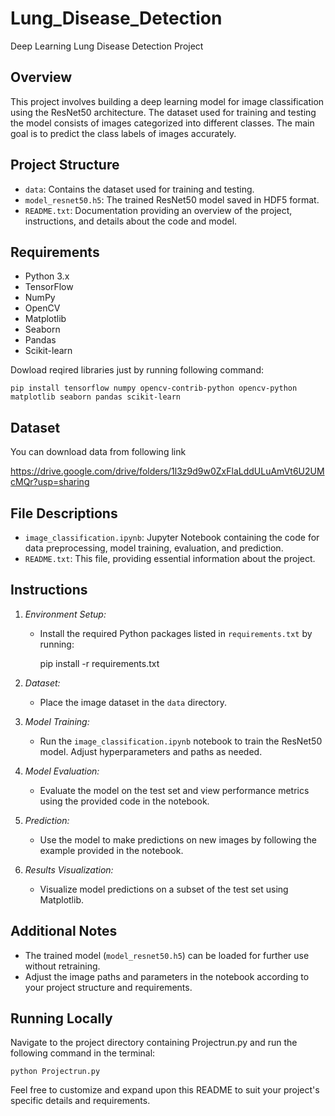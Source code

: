 # Lung_Disease_Detection
Deep Learning Lung Disease Detection Project

## Overview
This project involves building a deep learning model for image classification using the ResNet50 architecture. The dataset used for training and testing the model consists of images categorized into different classes. The main goal is to predict the class labels of images accurately.

## Project Structure
- `data`: Contains the dataset used for training and testing.
- `model_resnet50.h5`: The trained ResNet50 model saved in HDF5 format.
- `README.txt`: Documentation providing an overview of the project, instructions, and details about the code and model.

## Requirements
- Python 3.x
- TensorFlow
- NumPy
- OpenCV
- Matplotlib
- Seaborn
- Pandas
- Scikit-learn

Dowload reqired libraries just by running following command:
```
pip install tensorflow numpy opencv-contrib-python opencv-python matplotlib seaborn pandas scikit-learn
```

## Dataset

You can download data from following link

https://drive.google.com/drive/folders/1l3z9d9w0ZxFlaLddULuAmVt6U2UMcMQr?usp=sharing

## File Descriptions
- `image_classification.ipynb`: Jupyter Notebook containing the code for data preprocessing, model training, evaluation, and prediction.
- `README.txt`: This file, providing essential information about the project.

## Instructions
1. *Environment Setup:*
   - Install the required Python packages listed in `requirements.txt` by running:
     
     pip install -r requirements.txt
     

2. *Dataset:*
   - Place the image dataset in the `data` directory.

3. *Model Training:*
   - Run the `image_classification.ipynb` notebook to train the ResNet50 model. Adjust hyperparameters and paths as needed.

4. *Model Evaluation:*
   - Evaluate the model on the test set and view performance metrics using the provided code in the notebook.

5. *Prediction:*
   - Use the model to make predictions on new images by following the example provided in the notebook.

6. *Results Visualization:*
   - Visualize model predictions on a subset of the test set using Matplotlib.

## Additional Notes
- The trained model (`model_resnet50.h5`) can be loaded for further use without retraining.
- Adjust the image paths and parameters in the notebook according to your project structure and requirements.

## Running Locally
Navigate to the project directory containing Projectrun.py and run the following command in the terminal:
```
python Projectrun.py
```

Feel free to customize and expand upon this README to suit your project's specific details and requirements.
